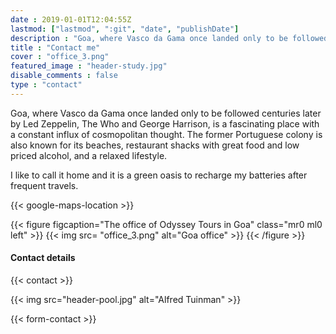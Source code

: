 ```yaml
---
date : 2019-01-01T12:04:55Z
lastmod: ["lastmod", ":git", "date", "publishDate"]
description : "Goa, where Vasco da Gama once landed only to be followed centuries later by Led Zeppelin, The Who and George Harrison, is a fascinating place with a constant influx of cosmopolitan thought. The former Portuguese colony is also known for its beaches, restaurant shacks with great food and low priced alcohol, and a relaxed lifestyle."
title : "Contact me"
cover : "office_3.png"
featured_image : "header-study.jpg"
disable_comments : false
type : "contact"
---
```


Goa, where Vasco da Gama once landed only to be followed centuries later by Led Zeppelin, The Who and George Harrison, is a fascinating place with a constant influx of cosmopolitan thought. The former Portuguese colony is also known for its beaches, restaurant shacks with great food and low priced alcohol, and a relaxed lifestyle.

I like to call it home and it is a green oasis to recharge my batteries after frequent travels.

{{< google-maps-location >}}


{{< figure figcaption="The office of Odyssey Tours in Goa" class="mr0 ml0 left" >}}
	{{< img src= "office_3.png"  alt="Goa office" >}}
{{< /figure >}}


#### Contact details
{{< contact >}}

{{< img src="header-pool.jpg" alt="Alfred Tuinman" >}}

{{< form-contact >}}